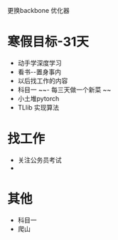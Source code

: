 更换backbone
优化器


# 寒假目标-31天
- 动手学深度学习 
- 看书--置身事内
- 以后找工作的内容
- 科目一
~~- 每三天做一个新菜 ~~
- 小土堆pytorch
- TLlib 实现算法


# 找工作
- 关注公务员考试
-  

# 其他
- 科目一
- 爬山

